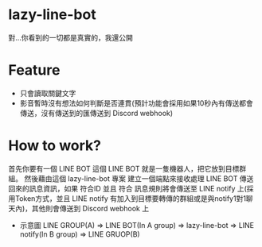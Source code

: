 # lazy-line-bot
對...你看到的一切都是真實的，我還公開

# Feature
- 只會讀取關鍵文字
- 影音暫時沒有想法如何判斷是否連貫(預計功能會採用如果10秒內有傳送都會傳送，沒有傳送到的匯傳送到 Discord webhook)

# How to work?
首先你要有一個 LINE BOT 這個 LINE BOT 就是一隻機器人，把它放到目標群組。
然後藉由這個 lazy-line-bot 專案 建立一個端點來接收處理 LINE BOT 傳送回來的訊息資訊，如果 符合ID 並且 符合 訊息規則將會傳送至 LINE notify 上(採用Token方式，並且 LINE notify 有加入到目標要轉傳的群組或是與notify1對1聊天內)，其他則會傳送到 Discord webhook 上

- 示意圖
LINE GROUP(A) => LINE BOT(In A group) => lazy-line-bot => LINE notify(In B group) => LINE GRUOP(B)
